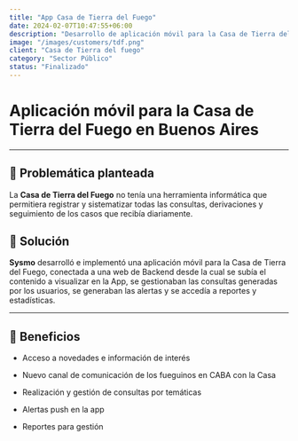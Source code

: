 ```yaml
---
title: "App Casa de Tierra del Fuego"
date: 2024-02-07T10:47:55+06:00
description: "Desarrollo de aplicación móvil para la Casa de Tierra del Fuego en Buenos Aires"
image: "/images/customers/tdf.png"
client: "Casa de Tierra del fuego"
category: "Sector Público"
status: "Finalizado"
---
```

# Aplicación móvil para la Casa de Tierra del Fuego en Buenos Aires

---

## 🎯 Problemática planteada

La **Casa de Tierra del Fuego** no tenía una herramienta informática que permitiera registrar y sistematizar todas las consultas, derivaciones y seguimiento de los casos que recibía diariamente.

## 🎯 Solución

**Sysmo** desarrolló e implementó una aplicación móvil para la Casa de Tierra del Fuego, conectada a una web de Backend desde la cual se subía el contenido a visualizar en la App, se gestionaban las consultas generadas por los usuarios, se generaban las alertas y se accedía a reportes y estadísticas.

---

## 🧩 Beneficios

- Acceso a novedades e información de interés

- Nuevo canal de comunicación de los fueguinos en CABA con la Casa

- Realización y gestión de consultas por temáticas

- Alertas push en la app

- Reportes para gestión

